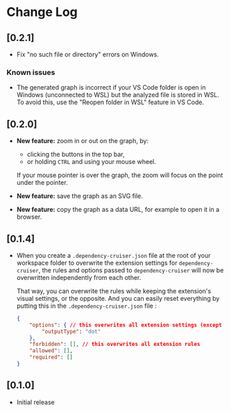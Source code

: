 # Change Log

## [0.2.1]

- Fix "no such file or directory" errors on Windows.

### Known issues

- The generated graph is incorrect if your VS Code folder is open in Windows (unconnected to WSL) but the analyzed file is stored in WSL. To avoid this, use the "Reopen folder in WSL" feature in VS Code.

## [0.2.0]

- **New feature:** zoom in or out on the graph, by:
	- clicking the buttons in the top bar,
	- or holding `CTRL` and using your mouse wheel.
	
	If your mouse pointer is over the graph, the zoom will focus on the point under the pointer.

- **New feature:** save the graph as an SVG file.
- **New feature:** copy the graph as a data URL, for example to open it in a browser.

## [0.1.4]

- When you create a `.dependency-cruiser.json` file at the root of your workspace folder to overwrite the extension settings for `dependency-cruiser`, the rules and options passed to `dependency-cruiser` will now be overwritten independently from each other.

	That way, you can overwrite the rules while keeping the extension's visual settings, or the opposite. And you can easily reset everything by putting this in the `.dependency-cruiser.json` file :

	```json
	{
		"options": { // this overwrites all extension settings (except rules)
			"outputType": "dot"
		},
		"forbidden": [], // this overwrites all extension rules
		"allowed": [],
		"required": []
	}
	```

## [0.1.0]

- Initial release